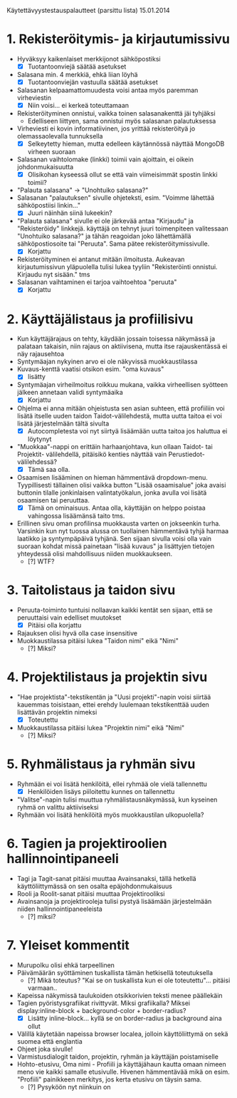 Käytettävyystestauspalautteet (parsittu lista) 15.01.2014

# 1. Rekisteröitymis- ja kirjautumissivu
- Hyväksyy kaikenlaiset merkkijonot sähköpostiksi
    - [x] Tuotantoonviejä säätää asetukset
- Salasana min. 4 merkkiä, ehkä liian löyhä
    - [x] Tuotantoonviejän vastuulla säätää asetukset
- Salasanan kelpaamattomuudesta voisi antaa myös paremman virheviestin
    - [x] Niin voisi... ei kerkeä toteuttamaan
- Rekisteröityminen onnistui, vaikka toinen salasanakenttä jäi tyhjäksi
    - Edelliseen liittyen, sama onnistui myös salasanan palautuksessa
- Virheviesti ei kovin informatiivinen, jos yrittää rekisteröityä jo olemassaolevalla tunnuksella
    - [x] Selkeytetty hieman, mutta edelleen käytännössä näyttää MongoDB virheen suoraan
- Salasanan vaihtolomake (linkki) toimii vain ajoittain, ei oikein johdonmukaisuutta
    - [x] Olisikohan kyseessä ollut se että vain viimeisimmät spostin linkki toimii?
- "Palauta salasana" -> "Unohtuiko salasana?"
- Salasanan "palautuksen" sivulle ohjeteksti, esim. "Voimme lähettää sähköpostiisi linkin..."
    - [x] Juuri näinhän siinä lukeekin?
- "Palauta salasana" sivulle ei ole järkevää antaa "Kirjaudu" ja "Rekisteröidy" linkkejä. käyttäjä on
  tehnyt juuri toimenpiteen valitessaan "Unohtuiko salasana?" ja tähän reagoidan joko lähettämällä
  sähköpostiosoite tai "Peruuta". Sama pätee rekisteröitymissivulle.
    - [x] Korjattu
- Rekisteröityminen ei antanut mitään ilmoitusta. Aukeavan kirjautumissivun yläpuolella tulisi lukea
  tyyliin "Rekisteröinti onnistui. Kirjaudu nyt sisään." tms
- Salasanan vaihtaminen ei tarjoa vaihtoehtoa "peruuta"
    - [x] Korjattu

# 2. Käyttäjälistaus ja profiilisivu
- Kun käyttäjärajaus on tehty, käydään jossain toisessa näkymässä ja
  palataan takaisin, niin rajaus on aktiivisena, mutta itse rajauskentässä
  ei näy rajausehtoa
- Syntymäajan nykyinen arvo ei ole näkyvissä muokkaustilassa
- Kuvaus-kenttä vaatisi otsikon esim. "oma kuvaus"
    - [x] lisätty
- Syntymäajan virheilmoitus roikkuu mukana, vaikka virheellisen syötteen
  jälkeen annetaan validi syntymäaika
    - [x] Korjattu
- Ohjelma ei anna mitään ohjeistusta sen asian suhteen, että profiiliin
  voi lisätä itselle uuden taidon Taidot-välilehdestä, mutta uutta taitoa
  ei voi lisätä järjestelmään tältä sivulta
    - [x] Autocompletesta voi nyt siirtyä lisäämään uutta taitoa jos haluttua ei löytynyt
- "Muokkaa"-nappi on erittäin harhaanjohtava, kun ollaan Taidot- tai Projektit-
  välilehdellä, pitäisikö kenties näyttää vain Perustiedot-välilehdessä?
    - [x] Tämä saa olla.
- Osaamisen lisääminen on hieman hämmentävä dropdown-menu. Tyypillisesti tällainen olisi vaikka button
  "Lisää osaamisalue" joka avaisi buttonin tilalle jonkinlaisen valintatyökalun, jonka avulla voi lisätä
  osaamisen tai peruuttaa.
    - [x] Tämä on ominaisuus. Antaa olla, käyttäjän on helppo poistaa vahingossa lisäämänsä taito tms.
- Erillinen sivu oman profilinsa muokkausta varten on jokseenkin turha. Varsinkin kun nyt tuossa alussa
  on tuollainen hämmentävä tyhjä harmaa laatikko ja syntympäpäivä tyhjänä. Sen sijaan sivulla voisi olla
  vain suoraan kohdat missä painetaan "lisää kuvaus" ja lisättyjen tietojen yhteydessä olisi mahdollisuus
  niiden muokkaukseen.
    - [?] WTF?

# 3. Taitolistaus ja taidon sivu
- Peruuta-toiminto tuntuisi nollaavan kaikki kentät sen sijaan, että
  se peruuttaisi vain edelliset muutokset
    - [x] Pitäisi olla korjattu
- Rajauksen olisi hyvä olla case insensitive
- Muokkaustilassa pitäisi lukea "Taidon nimi" eikä "Nimi"
    - [?] Miksi?

# 4. Projektilistaus ja projektin sivu
- "Hae projektista"-tekstikentän ja "Uusi projekti"-napin voisi siirtää
  kauemmas toisistaan, ettei erehdy luulemaan tekstikenttää uuden lisättävän
  projektin nimeksi
    - [x] Toteutettu
- Muokkaustilassa pitäisi lukea "Projektin nimi" eikä "Nimi"
    - [?] Miksi?

# 5. Ryhmälistaus ja ryhmän sivu
- Ryhmään ei voi lisätä henkilöitä, ellei ryhmää ole vielä tallennettu
    - [x] Henkilöiden lisäys piiloitettu kunnes on tallennettu
- "Valitse"-napin tulisi muuttua ryhmälistausnäkymässä, kun kyseinen ryhmä
  on valittu aktiiviseksi
- Ryhmään voi lisätä henkilöitä myös muokkaustilan ulkopuolella?

# 6. Tagien ja projektiroolien hallinnointipaneeli
- Tagi ja Tagit-sanat pitäisi muuttaa Avainsanaksi, tällä hetkellä käyttöliittymässä on sen
  osalta epäjohdonmukaisuus
- Rooli ja Roolit-sanat pitäisi muuttaa Projektirooliksi
- Avainsanoja ja projektirooleja tulisi pystyä lisäämään järjestelmään
  niiden hallinnointipaneeleista
    - [?] miksi?

# 7. Yleiset kommentit
- Murupolku olisi ehkä tarpeellinen
- Päivämäärän syöttäminen tuskallista tämän hetkisellä toteutuksella
    - [?] Mikä toteutus? "Kai se on tuskallista kun ei ole toteutettu"... pitäisi varmaan..
- Kapeissa näkymissä taulukoiden otsikkorivien teksti menee päällekäin
- Tagien pyöristysgrafiikat rivittyvät. Miksi grafiikalla? Miksei display:inline-block +
  background-color + border-radius?
    - [x] Lisätty inline-block... kyllä se on border-radius ja background aina ollut
- Välillä käytetään napeissa browser localea, jolloin käyttöliittymä on sekä
  suomea että englantia
- Ohjeet joka sivulle!
- Varmistusdialogit taidon, projektin, ryhmän ja käyttäjän poistamiselle
- Hohto-etusivu, Oma nimi - Profiili ja käyttäjähaun kautta omaan nimeen meno vie kaikki
  samalle etusivulle. Hivenen hämmentävää mikä on esim. "Profiili" painikkeen merkitys,
  jos kerta etusivu on täysin sama.
    - [?] Pysyköön nyt niinkuin on

